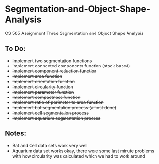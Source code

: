 # Segmentation-and-Object-Shape-Analysis
CS 585 Assignment Three Segmentation and Object Shape Analysis

## To Do:
* ~~Implement two segmentation functions~~
* ~~Implement connected components function (stack based)~~
* ~~Implement component reduction function~~
* ~~Implement area function~~
* ~~Implement orientation function~~
* ~~Implement circularity function~~
* ~~Implement parameter function~~
* ~~Implement compactness function~~
* ~~Implement ratio of perimeter to area function~~
* ~~Implement bat segmentation process (amost done)~~
* ~~Implement cell segmentation process~~
* ~~Implement aquarium segmentation process~~

## Notes:
* Bat and Cell data sets work very well
* Aquarium data set works okay, there were some last minute problems with how circularity was calculated which we had to work around
